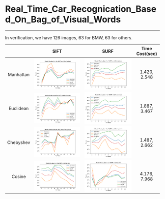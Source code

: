 # Real_Time_Car_Recognication_Based_On_Bag_of_Visual_Words
 
---
In verification, we have 126 images, 63 for BMW, 63 for others.

| |SIFT|SURF|Time Cost(sec)|
|:-:|:-:|:-:|:-:|
|Manhattan  |![](./images/Model_Evaluation/SIFT_Manhattan.png)    |![](./images/Model_Evaluation/SURF_Manhattan.png)  |1.420, 2.548|
|Euclidean  |![](./images/Model_Evaluation/SIFT_Euclidean.png)    |![](./images/Model_Evaluation/SURF_Euclidean.png)  |1.887, 3.467|
|Chebyshev  |![](./images/Model_Evaluation/SIFT_Chebyshev.png)    |![](./images/Model_Evaluation/SURF_Chebyshev.png)  |1.487, 2.662|
|Cosine     |![](./images/Model_Evaluation/SIFT_Cosine.png)       |![](./images/Model_Evaluation/SURF_Cosine.png)     |4.176, 7.968|